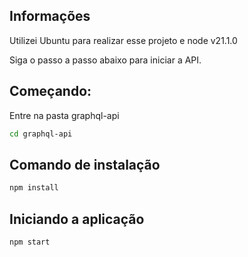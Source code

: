 ## Informações
Utilizei Ubuntu para realizar esse projeto e node v21.1.0

Siga o passo a passo abaixo para iniciar a API.

## Começando:
Entre na pasta graphql-api
```bash
cd graphql-api
```

## Comando de instalação
```bash
npm install
```

## Iniciando a aplicação

```bash
npm start
```